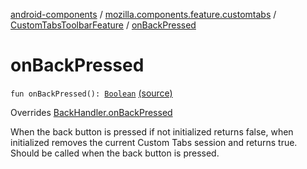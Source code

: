 [android-components](../../index.md) / [mozilla.components.feature.customtabs](../index.md) / [CustomTabsToolbarFeature](index.md) / [onBackPressed](./on-back-pressed.md)

# onBackPressed

`fun onBackPressed(): `[`Boolean`](https://kotlinlang.org/api/latest/jvm/stdlib/kotlin/-boolean/index.html) [(source)](https://github.com/mozilla-mobile/android-components/blob/master/components/feature/customtabs/src/main/java/mozilla/components/feature/customtabs/CustomTabsToolbarFeature.kt#L225)

Overrides [BackHandler.onBackPressed](../../mozilla.components.support.base.feature/-back-handler/on-back-pressed.md)

When the back button is pressed if not initialized returns false,
when initialized removes the current Custom Tabs session and returns true.
Should be called when the back button is pressed.

